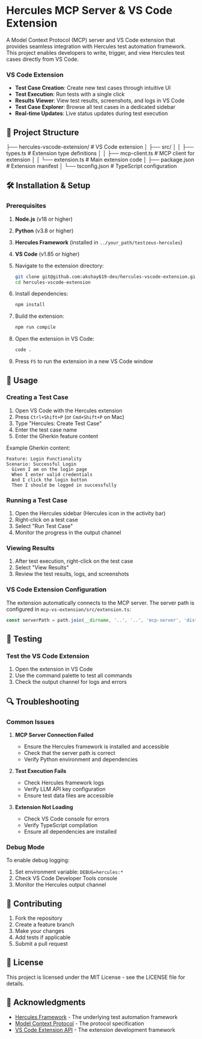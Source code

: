 # Hercules MCP Server & VS Code Extension

A Model Context Protocol (MCP) server and VS Code extension that provides seamless integration with Hercules test automation framework. This project enables developers to write, trigger, and view Hercules test cases directly from VS Code.




### VS Code Extension
- **Test Case Creation**: Create new test cases through intuitive UI
- **Test Execution**: Run tests with a single click
- **Results Viewer**: View test results, screenshots, and logs in VS Code
- **Test Case Explorer**: Browse all test cases in a dedicated sidebar
- **Real-time Updates**: Live status updates during test execution

## 📁 Project Structure

├── hercules-vscode-extension/     # VS Code extension
│   ├── src/
│   │   ├── types.ts      # Extension type definitions
│   │   ├── mcp-client.ts # MCP client for extension
│   │   └── extension.ts  # Main extension code
│   ├── package.json      # Extension manifest
│   └── tsconfig.json     # TypeScript configuration



## 🛠️ Installation & Setup

### Prerequisites

1. **Node.js** (v18 or higher)
2. **Python** (v3.8 or higher)
3. **Hercules Framework** (installed in `../your_path/testzeus-hercules`)
4. **VS Code** (v1.85 or higher)


1. Navigate to the extension directory:
   ```bash
   git clone git@github.com:akshay619-dev/hercules-vscode-extension.git
   cd hercules-vscode-extension
   ```

2. Install dependencies:
   ```bash
   npm install
   ```

3. Build the extension:
   ```bash
   npm run compile
   ```

4. Open the extension in VS Code:
   ```bash
   code .
   ```

5. Press `F5` to run the extension in a new VS Code window

## 🎯 Usage

### Creating a Test Case

1. Open VS Code with the Hercules extension
2. Press `Ctrl+Shift+P` (or `Cmd+Shift+P` on Mac)
3. Type "Hercules: Create Test Case"
4. Enter the test case name
5. Enter the Gherkin feature content

Example Gherkin content:
```gherkin
Feature: Login Functionality
Scenario: Successful Login
  Given I am on the login page
  When I enter valid credentials
  And I click the login button
  Then I should be logged in successfully
```

### Running a Test Case

1. Open the Hercules sidebar (Hercules icon in the activity bar)
2. Right-click on a test case
3. Select "Run Test Case"
4. Monitor the progress in the output channel

### Viewing Results

1. After test execution, right-click on the test case
2. Select "View Results"
3. Review the test results, logs, and screenshots


### VS Code Extension Configuration

The extension automatically connects to the MCP server. The server path is configured in `mcp-vs-extension/src/extension.ts`:

```typescript
const serverPath = path.join(__dirname, '..', '..', 'mcp-server', 'dist', 'index.js');
```

## 🧪 Testing

### Test the VS Code Extension

1. Open the extension in VS Code
2. Use the command palette to test all commands
3. Check the output channel for logs and errors

## 🔍 Troubleshooting

### Common Issues

1. **MCP Server Connection Failed**
   - Ensure the Hercules framework is installed and accessible
   - Check that the server path is correct
   - Verify Python environment and dependencies

2. **Test Execution Fails**
   - Check Hercules framework logs
   - Verify LLM API key configuration
   - Ensure test data files are accessible

3. **Extension Not Loading**
   - Check VS Code console for errors
   - Verify TypeScript compilation
   - Ensure all dependencies are installed

### Debug Mode

To enable debug logging:

1. Set environment variable: `DEBUG=hercules:*`
2. Check VS Code Developer Tools console
3. Monitor the Hercules output channel

## 🤝 Contributing

1. Fork the repository
2. Create a feature branch
3. Make your changes
4. Add tests if applicable
5. Submit a pull request

## 📄 License

This project is licensed under the MIT License - see the LICENSE file for details.

## 🙏 Acknowledgments

- [Hercules Framework](https://github.com/test-zeus-ai/testzeus-hercules) - The underlying test automation framework
- [Model Context Protocol](https://modelcontextprotocol.io/) - The protocol specification
- [VS Code Extension API](https://code.visualstudio.com/api) - The extension development framework 